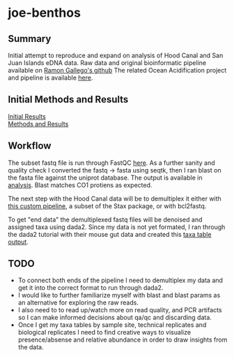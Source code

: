 # joe-benthos

## Summary
Initial attempt to reproduce and expand on analysis of Hood Canal and San Juan Islands eDNA data. Raw data and original bioinformatic pipeline available on [Ramon Gallego's github](https://github.com/ramongallego/Harmful.Algae.eDNA) The related Ocean Acidification project and pipeline is available [here](https://github.com/ramongallego/eDNA.and.Ocean.Acidification.Gallego.et.al.2020).

## Initial Methods and Results
[Initial Results](https://docs.google.com/presentation/d/1q-Bd3QJwW9msHNLYgbhqpKB1MxS_UekDfvtgkPvtSzE/edit#slide=id.p)   
[Methods and Results](https://github.com/fish546-2021/joe-benthos/blob/main/documentation/methods-results.md)   

## Workflow 
The subset fastq file is run through FastQC [here](https://github.com/fish546-2021/joe-benthos/blob/main/code/03-blast-hcdata.ipynb). As a further sanity and quality check I converted the fastq -> fasta using seqtk, then I ran blast on the fasta file against the uniprot database. The output is available in [analysis](https://github.com/fish546-2021/joe-benthos/tree/main/analysis). Blast matches CO1 protiens as expected.

The next step with the Hood Canal data will be to demultiplex it either with [this custom pipeline](https://github.com/ramongallego/demultiplexer_for_dada2), a subset of the Stax package, or with bcl2fastq.

To get "end data" the demultiplexed fastq files will be denoised and assigned taxa using dada2. Since my data is not yet formated, I ran through the dada2 tutorial with their mouse gut data and created this [taxa table output](https://github.com/fish546-2021/joe-benthos/blob/main/analysis/mouse-gut-tutorial-taxa.csv). 

## TODO
* To connect both ends of the pipeline I need to demultiplex my data and get it into the correct format to run through dada2. 
* I would like to further familiarize myself with blast and blast params as an alternative for exploring the raw reads. 
* I also need to to read up/watch more on read quality, and PCR artifacts so I can make informed decisions about qa/qc and discarding data. 
* Once I get my taxa tables by sample site, technical replicates and biological replicates I need to find creative ways to visualize presence/absense and relative abundance in order to draw insights from the data. 
